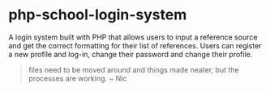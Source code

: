 # php-school-login-system
A login system built with PHP that allows users to input a reference source and get the correct formatting for their list of references.
Users can register a new profile and log-in, change their password and change their profile. 

> files need to be moved around and things made neater, but the processes are working. ~ Nic
